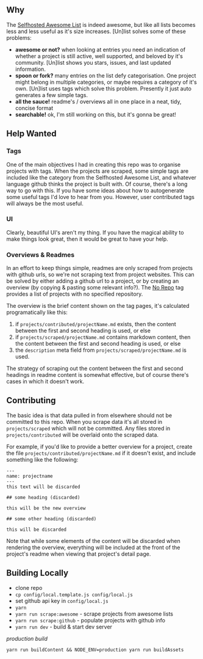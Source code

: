 ## Why

The [Selfhosted Awesome List](https://github.com/awesome-selfhosted/awesome-selfhosted) is indeed awesome, but like all lists becomes less and less useful as it's size increases. [Un]list solves some of these problems:

 - **awesome or not?** when looking at entries you need an indication of whether a project is still active, well supported, and beloved by it's community. [Un]list shows you stars, issues, and last updated information.
 - **spoon or fork?** many entries on the list defy categorisation. One project might belong in multiple categories, or maybe requires a category of it's own. [Un]list uses tags which solve this problem. Presently it just auto generates a few simple tags.
 - **all the sauce!** readme's / overviews all in one place in a neat, tidy, concise format
 - **searchable!** ok, I'm still working on this, but it's gonna be great!

## Help Wanted

### Tags

One of the main objectives I had in creating this repo was to organise projects with tags. When the projects are scraped, some simple tags are included like the category from the Selfhosted Awesome List, and whatever language github thinks the project is built with. Of course, there's a long way to go with this. If you have some ideas about how to autogenerate some useful tags I'd love to hear from you. However, user contributed tags will always be the most useful.

### UI

Clearly, beautiful UI's aren't my thing. If you have the magical ability to make things look great, then it would be great to have your help.

### Overviews & Readmes

In an effort to keep things simple, readmes are only scraped from projects with github urls, so we're not scraping text from project websites. This can be solved by either adding a github url to a project, or by creating an overview (by copying & pasting some relevant info?). The [No Repo](/tags/no-repo.html) tag provides a list of projects with no specified repository.

The overview is the brief content shown on the tag pages, it's calculated programatically like this:

  1. if `projects/contributed/projectName.md` exists, then the content between the first and second heading is used, or else
  2. if `projects/scraped/projectName.md` contains markdown content, then the content between the first and second heading is used, or else
  3. the `description` meta field from `projects/scraped/projectName.md` is used.

The strategy of scraping out the content between the first and second headings in readme content is somewhat effective, but of course there's cases in which it doesn't work.

## Contributing

The basic idea is that data pulled in from elsewhere should not be committed to this repo. When you scrape data it's all stored in `projects/scraped` which will not be committed. Any files stored in `projects/contributed` will be overlaid onto the scraped data.

For example, if you'd like to provide a better overview for a project, create the file `projects/contributed/projectName.md` if it doesn't exist, and include something like the following:

```
---
name: projectname
---
this text will be discarded

## some heading (discarded)

this will be the new overview

## some other heading (discarded)

this will be discarded
```

Note that while some elements of the content will be discarded when rendering the overview, everything will be included at the front of the project's readme when viewing that project's detail page.

## Building Locally

 - clone repo
 - `cp config/local.template.js config/local.js`
  - set github api key in `config/local.js`
 - `yarn`
 - `yarn run scrape:awesome` - scrape projects from awesome lists
 - `yarn run scrape:github` - populate projects with github info
 - `yarn run dev` - build & start dev server

_production build_

`yarn run buildContent && NODE_ENV=production yarn run buildAssets`
